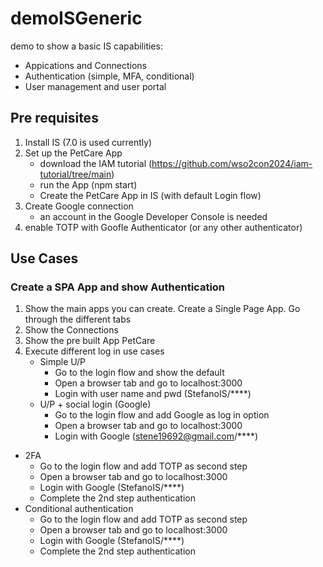 # demoISGeneric
demo to show a basic IS capabilities:
- Appications and Connections
- Authentication (simple, MFA, conditional)
- User management and user portal
## Pre requisites
1. Install IS (7.0 is used currently)
2. Set up the PetCare App
   - download the IAM tutorial (https://github.com/wso2con2024/iam-tutorial/tree/main)
   -  run the App (npm start)
   -  Create the PetCare App in IS (with default Login flow)
3. Create Google connection
   - an account in the Google Developer Console is needed
4. enable TOTP with Goofle Authenticator (or any other authenticator)
## Use Cases
### Create a SPA App and show Authentication
1. Show the main apps you can create. Create a Single Page App. Go through the different tabs
2. Show the Connections
3. Show the pre built App PetCare
4. Execute different log in use cases
   - Simple U/P
      - Go to the login flow and show the default
      - Open a browser tab and go to localhost:3000
      - Login with user name and pwd (StefanoIS/****)
   - U/P + social login (Google)
      - Go to the login flow and add Google as log in option
      - Open a browser tab and go to localhost:3000
      - Login with Google (stene19692@gmail.com/****)
  - 2FA
      - Go to the login flow and add TOTP as second step
      - Open a browser tab and go to localhost:3000
      - Login with Google (StefanoIS/****)
      - Complete the 2nd step authentication
  - Conditional authentication
     - Go to the login flow and add TOTP as second step
     - Open a browser tab and go to localhost:3000
     - Login with Google (StefanoIS/****)
     - Complete the 2nd step authentication

